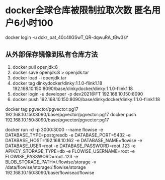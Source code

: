 # docker全球仓库被限制拉取次数 匿名用户6小时100
docker login -u 
dckr_pat_40c4IlGSwT_QR-dqwuRA_tBw3sY



## 从外部保存镜像到私有仓库方法

1. docker pull openjdk:8
2. docker save openjdk:8 > openjdk.tar
3. docker load -i openjdk.tar
4. docker tag dinkydocker/dinky:1.1.0-flink1.18 192.168.10.150:8090/base/dinkydocker/dinky:1.1.0-flink1.18
5. docker login -u developer -p dev2021@FT 192.168.10.150:8090
6. docker push 192.168.10.150:8090/base/dinkydocker/dinky:1.1.0-flink1.18


docker tag pgvector/pgvector:pg17 192.168.10.150:8090/base/pgvector/pgvector:pg17
docker push 192.168.10.150:8090/base/pgvector/pgvector:pg17


docker run -d -p 3000:3000 --name flowise -e DATABASE_TYPE=postgresdb  -e DATABASE_PORT=5432  -e DATABASE_HOST=192.168.10.162  -e DATABASE_NAME=flowise  -e DATABASE_USER=root  -e DATABASE_PASSWORD=root..123 -e APIKEY_STORAGE_TYPE=db -e FLOWISE_USERNAME=root -e FLOWISE_PASSWORD=root..123 -e BLOB_STORAGE_PATH=/.flowise/storage -v /data/flowise/storage:/.flowise/storage 192.168.10.150:8090/base/flowiseai/flowise